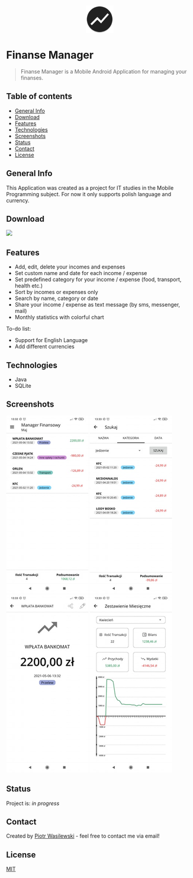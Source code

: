 <p align="center">
<img src="app/src/main/res/mipmap-xxxhdpi/ic_launcher_round.png" width="75" alt="Logo"/>
</p>

# Finanse Manager
>Finanse Manager is a Mobile Android Application for managing your finanses.

## Table of contents
* [General Info](#general-info)
* [Download](#download)
* [Features](#features)
* [Technologies](#technologies)
* [Screenshots](#screenshots)
* [Status](#status)
* [Contact](#contact)
* [License](#license)

## General Info
This Application was created as a project for IT studies in the Mobile Programming subject.
For now it only supports polish language and currency.

## Download
<a id="raw-url" href="https://github.com/S17918/FinanseManager/raw/main/app/apk/FinanseManager_1_0.apk" target="_blank" download><img src="https://img.shields.io/badge/APK-1.0-green"/></a>

## Features
* Add, edit, delete your incomes and expenses
* Set custom name and date for each income / expense
* Set predefined category for your income / expense (food, transport, health etc.)
* Sort by incomes or expenses only
* Search by name, category or date
* Share your income / expense as text message (by sms, messenger, mail)
* Monthly statistics with colorful chart

To-do list:
* Support for English Language
* Add different currencies

## Technologies
* Java
* SQLite

## Screenshots
<kbd>![Main Page](app/screenshots/screen_1.jpg)</kbd>
<kbd>![Search Page](app/screenshots/screen_3.jpg)</kbd>
<kbd>![Income Page](app/screenshots/screen_4.jpg)</kbd>
<kbd>![Month Statistics Page](app/screenshots/screen_5.jpg)</kbd>

## Status
Project is: _in progress_

## Contact
Created by [Piotr Wasilewski](mailto:wasilewski.piotr0@gmail.com) - feel free to contact me via email!

## License
[MIT](https://choosealicense.com/licenses/mit/)
